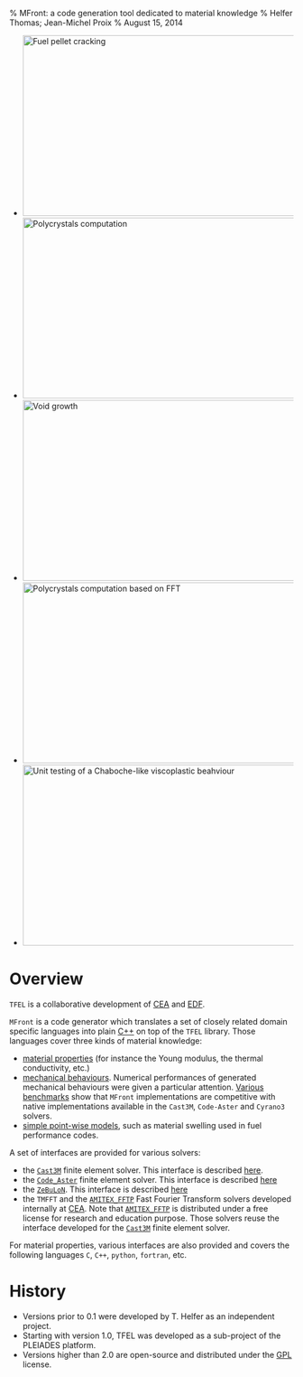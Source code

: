 % MFront: a code generation tool dedicated to material knowledge
% Helfer Thomas; Jean-Michel Proix
% August 15, 2014

<div id="slideshow">
  <ul class="slides">
    <li><img src="img/FuelRod-ddif2.png" width="620" height="320" alt="Fuel pellet cracking" /></li>
    <li><img src="img/172_5pc.png" width="620" height="320" alt="Polycrystals computation" /></li>
	<li><img src="img/VoidsGrowth.png" width="620" height="320" alt="Void growth" /></li>
	<li><img src="img/AMITEX_FFTP_sig1.png" width="620" height="320" alt="Polycrystals computation based on FFT" /></li>
	<li><img src="img/hsnv125.png" width="620" height="320" alt="Unit testing of a Chaboche-like viscoplastic beahviour" /></li>
  </ul>
  <span class="arrow previous"></span>
  <span class="arrow next"></span>
</div>
<script src="http://ajax.googleapis.com/ajax/libs/jquery/1.4.2/jquery.min.js"></script>
<script src="js/slideshow.js"></script>

# Overview

`TFEL` is a collaborative development of
[CEA](http://www.cea.fr/english-portal "Commissariat à l'énergie
atomique") and [EDF](http://www.edf.com/ "Électricité de France").

`MFront` is a code generator which translates a set of closely related
domain specific languages into plain [C++](http://isocpp.org/) on top
of the `TFEL` library. Those languages cover three kinds of material
knowledge:

- [material properties](material-properties.html) (for instance the
  Young modulus, the thermal conductivity, etc.)
- [mechanical behaviours](behaviours.html). Numerical performances of
  generated mechanical behaviours were given a particular
  attention. [Various benchmarks](benchmarks.html) show that `MFront`
  implementations are competitive with native implementations
  available in the `Cast3M`, `Code-Aster` and `Cyrano3` solvers.
- [simple point-wise models](models.html), such as material swelling
  used in fuel performance codes.

A set of interfaces are provided for various solvers:

- the [`Cast3M`](http://www-cast3m.cea.fr) finite element solver. This
  interface is described [here](castem.html).
- the [`Code_Aster`](http://www.code-aster.org) finite element
  solver. This interface is described [here](aster.html)
- the [`ZeBuLoN`](http://www.zset-software.com/products/zebulon). This
  interface is described [here](zmat.html)
- the `TMFFT` and the
  [`AMITEX_FFTP`](http://www.maisondelasimulation.fr/projects/amitex/html/)
  Fast Fourier Transform solvers developed internally at
  [CEA](http://www.cea.fr/english-portal "Commissariat à l'énergie
  atomique"). Note that
  [`AMITEX_FFTP`](http://www.maisondelasimulation.fr/projects/amitex/html/)
  is distributed under a free license for research and education
  purpose. Those solvers reuse the interface developed for the
  [`Cast3M`](http://www-cast3m.cea.fr) finite element solver.

For material properties, various interfaces are also provided and
covers the following languages `C`, `C++`, `python`, `fortran`, etc.

# History

- Versions prior to 0.1 were developed by T. Helfer as an independent project.
- Starting with version 1.0, TFEL was developed as a sub-project of
  the PLEIADES platform.
- Versions higher than 2.0 are open-source and distributed under the
  [GPL](https://gnu.org/licenses/gpl.html "GNU General Public
  License") license.

<!-- Local IspellDict: english -->

